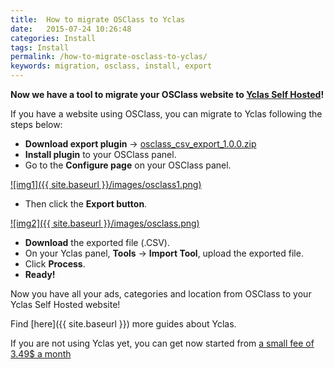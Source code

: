 ```yaml
---
title:  How to migrate OSClass to Yclas
date:   2015-07-24 10:26:48
categories: Install
tags: Install
permalink: /how-to-migrate-osclass-to-yclas/
keywords: migration, osclass, install, export
---
```

**Now we have a tool to migrate your OSClass website to [Yclas Self Hosted](https://yclas.com/)!**

If you have a website using OSClass, you can migrate to Yclas following the steps below:

+ **Download export plugin** -> [osclass_csv_export_1.0.0.zip](https://drive.google.com/file/d/0B60e9iwQucDwX19oMTV1VWpOOUE/view?usp=sharing)
+ **Install plugin** to your OSClass panel.
+ Go to the **Configure page** on your OSClass panel.

<a href="{{ site.baseurl }}/images/osclass1.png" class="thumbnail gallery-item" data-gallery>
![img1]({{ site.baseurl }}/images/osclass1.png)
</a>

+ Then click the **Export button**.

<a href="{{ site.baseurl }}/images/osclass.png" class="thumbnail gallery-item" data-gallery>
![img2]({{ site.baseurl }}/images/osclass.png)
</a>

+ **Download** the exported file (.CSV).
+ On your Yclas panel, **Tools** -> **Import Tool**, upload the exported file.
+ Click **Process**.
+ **Ready!**

Now you have all your ads, categories and location from OSClass to your Yclas Self Hosted website!

Find [here]({{ site.baseurl }}) more guides about Yclas.

If you are not using Yclas yet, you can get now started from [a small fee of 3.49$ a month](https://yclas.com/self-hosted.html)
